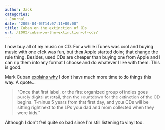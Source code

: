 ```yaml
---
author: Jack
categories:
- Journal
date: "2005-04-06T14:07:11+00:00"
title: Cuban on the extinction of CDs
url: /2005/cuban-on-the-extinction-of-cds/
---
```


I now buy all of my music on CD. For a while iTunes was cool and buying music with one click was fun, but then Apple started doing that change the rule thing. Besides, used CDs are cheaper than buying one from Apple and I can rip them into any format I choose and do whatever I like with them. This is good.

Mark Cuban [explains why][1] I don't have much more time to do things this way. A quote&#8230;

> 
> 
> "Once that first label, or the first organized group of indies goes purely digital at retail, then the countdown for the extinction of the CD begins. T-minus 5 years from that first day, and your CDs will be sitting right next to the LPs your dad and mom collected when they were kids."
> 
> 

Although I don't feel quite so bad since I'm still listening to vinyl too.

 [1]: http://www.blogmaverick.com/entry/1234000000038844/